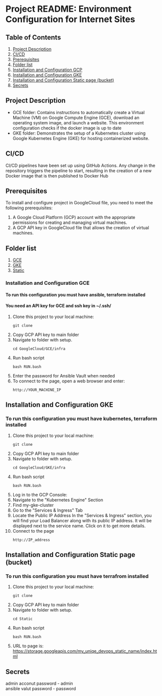 # Project README: Environment Configuration for Internet Sites

## Table of Contents

1. [Project Description](#project-description)
2. [CI/CD](#cicd)
3. [Prerequisites](#prerequisites)
4. [Folder list](#folder-list)
5. [Installation and Configuration GCP](#installation-and-configuration-gce)
6. [Installation and Configuration GKE](#installation-and-configuration-gke)
7. [Installation and Configuration Static page (bucket)](#installation-and-configuration-static-page-bucket)
8. [Secrets](#secrets)

## Project Description
- GCE folder: Contains instructions to automatically create a Virtual Machine (VM) on Google Compute Engine (GCE), download an operating system image, and launch a website. This environment configuration checks if the docker image is up to date
- GKE folder: Demonstrates the setup of a Kubernetes cluster using Google Kubernetes Engine (GKE) for hosting containerized website.

## CI/CD
CI/CD pipelines have been set up using GitHub Actions. Any change in the repository triggers the pipeline to start, resulting in the creation of a new Docker image that is then published to Docker Hub

## Prerequisites
To install and configure project in GoogleCloud file, you need to meet the following prerequisites:

1. A Google Cloud Platform (GCP) account with the appropriate permissions for creating and managing virtual machines.
2. A GCP API key in GoogleCloud file that allows the creation of virtual machines.

## Folder list
1. [GCE](#installation-and-Configuration-GCE)
2. [GKE](##installation-and-Configuration-GKE)
3. [Static](##Installation-and-Configuration-Static-page-(bucket))

### Installation and Configuration GCE
#### To run this configuration you must have ansible, terraform installed
#### You need an API key for GCE and ssh key in ~/.ssh/

1. Clone this project to your local machine:
   ```shell
   git clone
2. Copy GCP API key to main folder
3. Navigate to folder with setup.
     ```shell
    cd GoogleCloud/GCE/infra
4. Run bash script
     ```shell
    bash RUN.bash
5. Enter the password for Ansible Vault when needed
6. To connect to the page, open a web browser and enter:
    ```shell
    http://YOUR_MACHINE_IP

## Installation and Configuration GKE
### To run this configuration you must have kubernetes, terraform installed

1. Clone this project to your local machine:
   ```shell
   git clone
2. Copy GCP API key to main folder
3. Navigate to folder with setup.
     ```shell
    cd GoogleCloud/GKE/infra
4. Run bash script
     ```shell
    bash RUN.bash
5. Log in to the GCP Console:
6. Navigate to the "Kubernetes Engine" Section
7. Find my-gke-cluster
8. Go to the "Services & Ingress" Tab
9. Locate the Public IP Address
    In the "Services & Ingress" section, you will find your Load Balancer along with its public IP address. It will be displayed next to the service name. Click on it to get more details.
10. Connect to the page
    ```shell
    http://IP_address

## Installation and Configuration Static page (bucket)
### To run this configuration you must have terrafrom installed
1. Clone this project to your local machine:
   ```shell
   git clone
2. Copy GCP API key to main folder
3. Navigate to folder with setup.
     ```shell
    cd Static
4. Run bash script
     ```shell
    bash RUN.bash
5. URL to page is:  
    https://storage.googleapis.com/my_uniqe_devops_static_name/index.html

## Secrets
admin acconut password - admin  
ansible valut password - password
